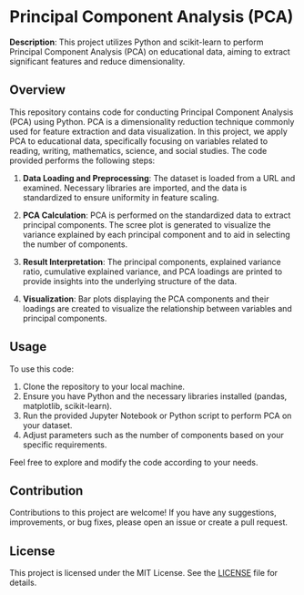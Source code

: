 # Principal Component Analysis (PCA)

**Description**: This project utilizes Python and scikit-learn to perform Principal Component Analysis (PCA) on educational data, aiming to extract significant features and reduce dimensionality.

## Overview

This repository contains code for conducting Principal Component Analysis (PCA) using Python. PCA is a dimensionality reduction technique commonly used for feature extraction and data visualization. In this project, we apply PCA to educational data, specifically focusing on variables related to reading, writing, mathematics, science, and social studies. The code provided performs the following steps:

1. **Data Loading and Preprocessing**: The dataset is loaded from a URL and examined. Necessary libraries are imported, and the data is standardized to ensure uniformity in feature scaling.

2. **PCA Calculation**: PCA is performed on the standardized data to extract principal components. The scree plot is generated to visualize the variance explained by each principal component and to aid in selecting the number of components.

3. **Result Interpretation**: The principal components, explained variance ratio, cumulative explained variance, and PCA loadings are printed to provide insights into the underlying structure of the data.

4. **Visualization**: Bar plots displaying the PCA components and their loadings are created to visualize the relationship between variables and principal components.

## Usage

To use this code:

1. Clone the repository to your local machine.
2. Ensure you have Python and the necessary libraries installed (pandas, matplotlib, scikit-learn).
3. Run the provided Jupyter Notebook or Python script to perform PCA on your dataset.
4. Adjust parameters such as the number of components based on your specific requirements.

Feel free to explore and modify the code according to your needs.

## Contribution

Contributions to this project are welcome! If you have any suggestions, improvements, or bug fixes, please open an issue or create a pull request.

## License

This project is licensed under the MIT License. See the [LICENSE](LICENSE) file for details.

```

